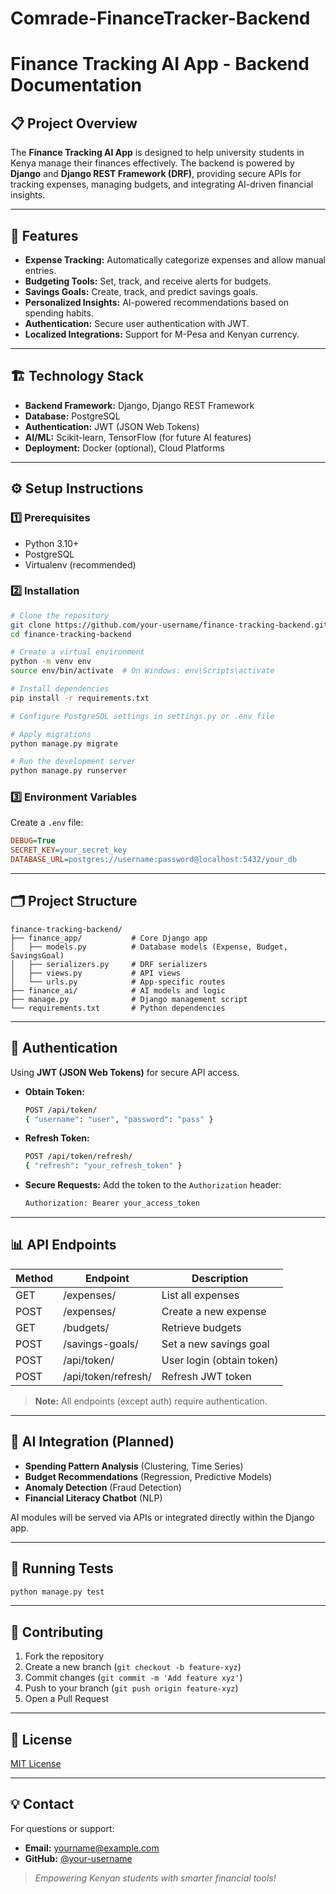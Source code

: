 # Comrade-FinanceTracker-Backend
# Finance Tracking AI App - Backend Documentation

## 📋 Project Overview
The **Finance Tracking AI App** is designed to help university students in Kenya manage their finances effectively. The backend is powered by **Django** and **Django REST Framework (DRF)**, providing secure APIs for tracking expenses, managing budgets, and integrating AI-driven financial insights.

---

## 🚀 Features
- **Expense Tracking:** Automatically categorize expenses and allow manual entries.
- **Budgeting Tools:** Set, track, and receive alerts for budgets.
- **Savings Goals:** Create, track, and predict savings goals.
- **Personalized Insights:** AI-powered recommendations based on spending habits.
- **Authentication:** Secure user authentication with JWT.
- **Localized Integrations:** Support for M-Pesa and Kenyan currency.

---

## 🏗️ Technology Stack
- **Backend Framework:** Django, Django REST Framework
- **Database:** PostgreSQL
- **Authentication:** JWT (JSON Web Tokens)
- **AI/ML:** Scikit-learn, TensorFlow (for future AI features)
- **Deployment:** Docker (optional), Cloud Platforms

---

## ⚙️ Setup Instructions

### 1️⃣ Prerequisites
- Python 3.10+
- PostgreSQL
- Virtualenv (recommended)

### 2️⃣ Installation
```bash
# Clone the repository
git clone https://github.com/your-username/finance-tracking-backend.git
cd finance-tracking-backend

# Create a virtual environment
python -m venv env
source env/bin/activate  # On Windows: env\Scripts\activate

# Install dependencies
pip install -r requirements.txt

# Configure PostgreSQL settings in settings.py or .env file

# Apply migrations
python manage.py migrate

# Run the development server
python manage.py runserver
```

### 3️⃣ Environment Variables
Create a `.env` file:
```ini
DEBUG=True
SECRET_KEY=your_secret_key
DATABASE_URL=postgres://username:password@localhost:5432/your_db
```

---

## 🗂️ Project Structure
```
finance-tracking-backend/
├── finance_app/           # Core Django app
│   ├── models.py          # Database models (Expense, Budget, SavingsGoal)
│   ├── serializers.py     # DRF serializers
│   ├── views.py           # API views
│   └── urls.py            # App-specific routes
├── finance_ai/            # AI models and logic
├── manage.py              # Django management script
└── requirements.txt       # Python dependencies
```

---

## 🔐 Authentication
Using **JWT (JSON Web Tokens)** for secure API access.

- **Obtain Token:**
  ```bash
  POST /api/token/
  { "username": "user", "password": "pass" }
  ```
- **Refresh Token:**
  ```bash
  POST /api/token/refresh/
  { "refresh": "your_refresh_token" }
  ```
- **Secure Requests:**
  Add the token to the `Authorization` header:
  ```bash
  Authorization: Bearer your_access_token
  ```

---

## 📊 API Endpoints
| Method | Endpoint              | Description                 |
|--------|-----------------------|-----------------------------|
| GET    | /expenses/            | List all expenses           |
| POST   | /expenses/            | Create a new expense        |
| GET    | /budgets/             | Retrieve budgets            |
| POST   | /savings-goals/       | Set a new savings goal      |
| POST   | /api/token/           | User login (obtain token)   |
| POST   | /api/token/refresh/   | Refresh JWT token           |

> **Note:** All endpoints (except auth) require authentication.

---

## 🤖 AI Integration (Planned)
- **Spending Pattern Analysis** (Clustering, Time Series)
- **Budget Recommendations** (Regression, Predictive Models)
- **Anomaly Detection** (Fraud Detection)
- **Financial Literacy Chatbot** (NLP)

AI modules will be served via APIs or integrated directly within the Django app.

---

## 🧪 Running Tests
```bash
python manage.py test
```

---

## 🙌 Contributing
1. Fork the repository
2. Create a new branch (`git checkout -b feature-xyz`)
3. Commit changes (`git commit -m 'Add feature xyz'`)
4. Push to your branch (`git push origin feature-xyz`)
5. Open a Pull Request

---

## 📄 License
[MIT License](LICENSE)

---

## 💡 Contact
For questions or support:
- **Email:** yourname@example.com
- **GitHub:** [@your-username](https://github.com/your-username)

> *Empowering Kenyan students with smarter financial tools!*

